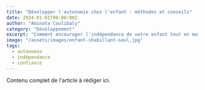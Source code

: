 ```yaml
---
title: "Développer l'autonomie chez l'enfant : méthodes et conseils"
date: 2024-01-01T00:00:00Z
author: "Aminata Coulibaly"
category: "Développement"
excerpt: "Comment encourager l'indépendance de votre enfant tout en maintenant un environnement sécurisé et bienveillant."
image: "/assets/images/enfant-shabillant-seul.jpg"
tags:
  - autonomie
  - indépendance
  - confiance
---
```

Contenu complet de l'article à rédiger ici.
